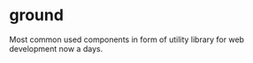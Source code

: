 ground
======

Most common used components in form of utility library for web development now a days.